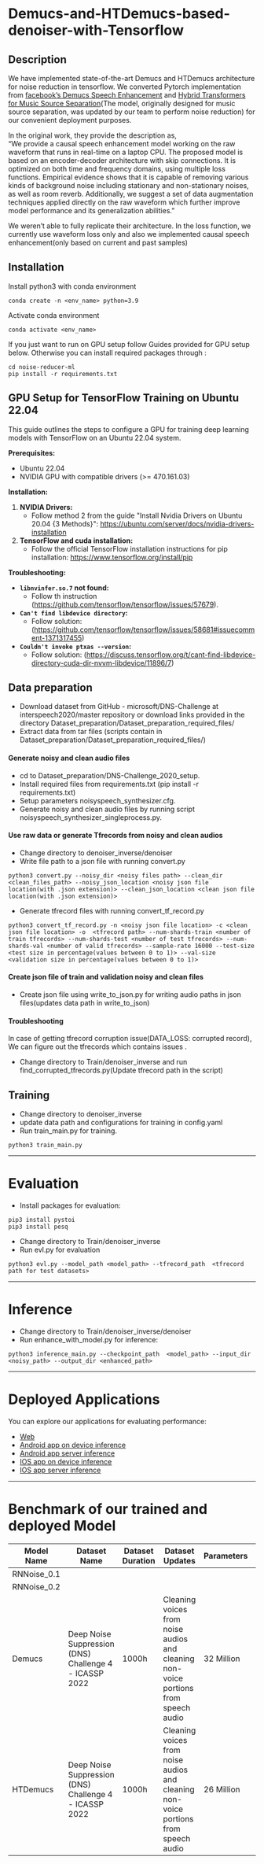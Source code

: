 # Demucs-and-HTDemucs-based-denoiser-with-Tensorflow


## Description

We have implemented state-of-the-art Demucs and HTDemucs architecture for noise reduction in tensorflow.
We converted Pytorch implementation from [facebook’s Demucs Speech Enhancement](https://github.com/facebookresearch/denoiser) and [Hybrid Transformers for Music Source Separation](https://arxiv.org/abs/2211.08553)(The model, originally designed for music source separation, was updated by our team to perform noise reduction) for our convenient deployment purposes.

In the original work, they provide the description as,  
“We provide a causal speech enhancement model working on the raw waveform that runs in real-time on a laptop CPU. The proposed model is based on an encoder-decoder architecture with skip connections. It is optimized on both time and frequency domains, using multiple loss functions. Empirical evidence shows that it is capable of removing various kinds of background noise including stationary and non-stationary noises, as well as room reverb. Additionally, we suggest a set of data augmentation techniques applied directly on the raw waveform which further improve model performance and its generalization abilities.”

We weren’t able to fully replicate their architecture. In the loss function, we currently use waveform loss only and also we implemented causal speech enhancement(only based on current and past samples)


## Installation

Install python3 with conda environment
```
conda create -n <env_name> python=3.9
```

Activate conda environment
```
conda activate <env_name>
```

If you just want to run on GPU setup follow Guides provided for GPU setup below. Otherwise you can install required packages through :
```
cd noise-reducer-ml
pip install -r requirements.txt
```


## GPU Setup for TensorFlow Training on Ubuntu 22.04

This guide outlines the steps to configure a GPU for training deep learning models with TensorFlow on an Ubuntu 22.04 system.

**Prerequisites:**

* Ubuntu 22.04
* NVIDIA GPU with compatible drivers (>= 470.161.03)

**Installation:**

1. **NVIDIA Drivers:**
    - Follow method 2 from the guide "Install Nvidia Drivers on Ubuntu 20.04 {3 Methods}": https://ubuntu.com/server/docs/nvidia-drivers-installation
2. **TensorFlow and cuda installation:**
    - Follow the official TensorFlow installation instructions for pip installation: https://www.tensorflow.org/install/pip

**Troubleshooting:**

- **`libnvinfer.so.7` not found:**
    - Follow th instruction (https://github.com/tensorflow/tensorflow/issues/57679).
- **`Can't find libdevice directory`:**
    - Follow solution:  (https://github.com/tensorflow/tensorflow/issues/58681#issuecomment-1371317455)
- **`Couldn't invoke ptxas --version`:**
    - Follow solution: (https://discuss.tensorflow.org/t/cant-find-libdevice-directory-cuda-dir-nvvm-libdevice/11896/7)



## Data preparation

- Download dataset from GitHub - microsoft/DNS-Challenge at interspeech2020/master repository or download links provided in the directory Dataset_preparation/Dataset_preparation_required_files/
-  Extract data from tar files (scripts contain in Dataset_preparation/Dataset_preparation_required_files/)

#### Generate noisy and clean audio files 
  -  cd to Dataset_preparation/DNS-Challenge_2020_setup.
  -  Install required files from requirements.txt (pip install -r requirements.txt)
  -  Setup parameters noisyspeech_synthesizer.cfg.
  -  Generate noisy and clean audio files by running script noisyspeech_synthesizer_singleprocess.py.
 
#### Use raw data or generate Tfrecords from noisy and clean audios
- Change directory to denoiser_inverse/denoiser
- Write file path to a json file with running convert.py

```
python3 convert.py --noisy_dir <noisy files path> --clean_dir <clean_files_path> --noisy_json_location <noisy json file location(with .json extension)> --clean_json_location <clean json file location(with .json extension)>
```
- Generate tfrecord files with running convert_tf_record.py
```
python3 convert_tf_record.py -n <noisy json file location> -c <clean json file location> -o  <tfrecord path> --num-shards-train <number of train tfrecords> --num-shards-test <number of test tfrecords> --num-shards-val <number of valid tfrecords> --sample-rate 16000 --test-size <test size in percentage(values between 0 to 1)> --val-size <validation size in percentage(values between 0 to 1)>
```

#### Create json file of train and validation noisy and clean files
- Create json file using write_to_json.py for writing audio paths in json files(updates data path in write_to_json)


#### Troubleshooting
In case of getting tfrecord corruption issue(DATA_LOSS:  corrupted record), We can figure out the tfrecords which contains issues .
- Change directory to Train/denoiser_inverse and run find_corrupted_tfrecords.py(Update tfrecord path in the script)

## Training

- Change directory to denoiser_inverse
- update data path and configurations for training in config.yaml
- Run train_main.py for training. 
```
python3 train_main.py  
```

***
# Evaluation
- Install packages for evaluation:
```
pip3 install pystoi
pip3 install pesq
```
- Change directory to Train/denoiser_inverse
- Run evl.py for evaluation 
```
python3 evl.py --model_path <model_path> --tfrecord_path  <tfrecord path for test datasets>
```



***
# Inference

- Change directory to Train/denoiser_inverse/denoiser
- Run enhance_with_model.py for inference: 
```
python3 inference_main.py --checkpoint_path  <model_path> --input_dir <noisy_path> --output_dir <enhanced_path>
```

***
# Deployed Applications
You can explore our applications for evaluating performance:
- [Web](https://noise-reducer.com/)
- [Android app on device inference](https://play.google.com/store/apps/details?id=com.inverseai.audio_video_noise_reducer&hl=en)
- [Android app server inference](https://play.google.com/store/apps/details?id=com.inverseai.noise_reducer_v3&hl=en)
- [IOS app on device inference](https://apps.apple.com/az/app/audio-video-noise-reducer-ai/id6505139061)
- [IOS app server inference](https://apps.apple.com/az/app/boost-audio-voice-reduce-noise/id6505138773)


***
# Benchmark of our trained and deployed Model 

| Model Name                   | Dataset Name                                   | Dataset Duration | Dataset Updates                                            | Parameters | MOS Evaluation |
|------------------------------|------------------------------------------------|------------------|------------------------------------------------------------|------------|----------------|
| RNNoise_0.1 |                                               |                  |                                                            |            | 3.2024         |
| RNNoise_0.2                  |                                                |                  |                                                            |            | 3.4372         |
| Demucs                       | Deep Noise Suppression (DNS) Challenge 4 - ICASSP 2022 | 1000h           | Cleaning voices from noise audios and cleaning non-voice portions from speech audio | 32 Million | 3.6085         |
| HTDemucs                     | Deep Noise Suppression (DNS) Challenge 4 - ICASSP 2022 | 1000h           | Cleaning voices from noise audios and cleaning non-voice portions from speech audio | 26 Million | 3.7748         |


